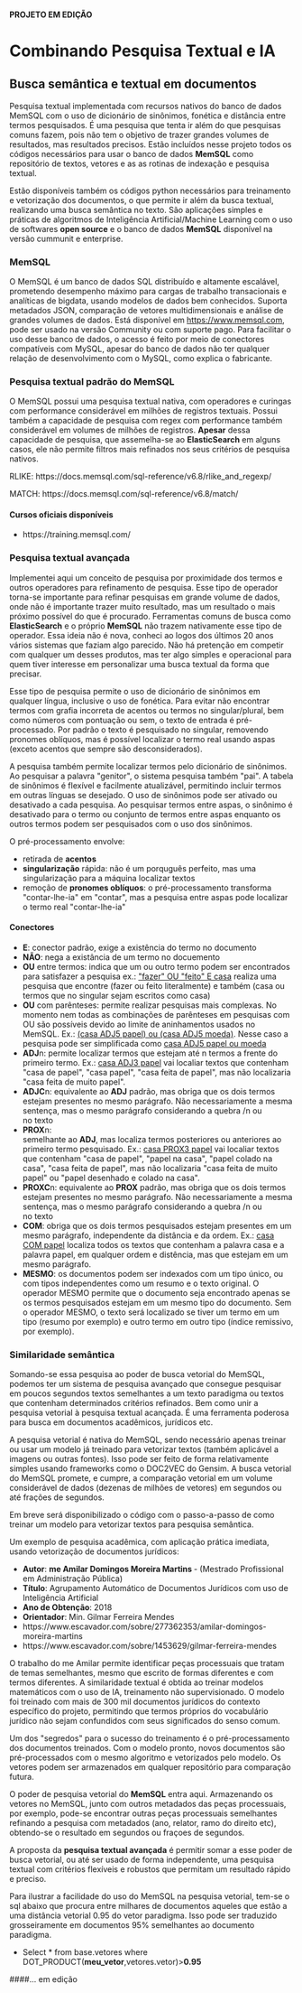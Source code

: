 #### PROJETO EM EDIÇÃO 
<p></p>

# Combinando Pesquisa Textual e IA
## Busca semântica e textual em documentos
Pesquisa textual implementada com recursos nativos do banco de dados MemSQL com o uso de dicionário de sinônimos, fonética e distância entre termos pesquisados. É uma pesquisa que tenta ir além do que pesquisas comuns fazem, pois não tem o objetivo de trazer grandes volumes de resultados, mas resultados precisos. Estão incluídos nesse projeto todos os códigos necessários para usar o banco de dados <b>MemSQL</b> como repositório de textos, vetores e as as rotinas de indexação e pesquisa textual.
<p>Estão disponíveis também os códigos python necessários para treinamento e vetorização dos documentos, o que permite ir além da busca textual, realizando uma busca semântica no texto. São aplicações simples e práticas de algoritmos de Inteligência Artificial/Machine Learning com o uso de softwares <b>open source</b> e o banco de dados <b>MemSQL</b> disponível na versão cummunit e enterprise.

### MemSQL
O MemSQL é um banco de dados SQL distribuído e altamente escalável, prometendo desempenho máximo para cargas de trabalho transacionais e analíticas de bigdata, usando modelos de dados bem conhecidos. Suporta metadados JSON, comparação de vetores multidimensionais e análise de grandes volumes de dados. Está disponível em https://www.memsql.com, pode ser usado na versão Community ou com suporte pago. Para facilitar o uso desse banco de dados, o acesso é feito por meio de conectores compatíveis com MySQL, apesar do banco de dados não ter qualquer relação de desenvolvimento com o MySQL, como explica o fabricante. 

### Pesquisa textual padrão do MemSQL
O MemSQL possui uma pesquisa textual nativa, com operadores e curingas com performance considerável em milhões de registros textuais. Possui também a capacidade de pesquisa com regex com performance também considerável em volumes de milhões de registros. <b>Apesar</b> dessa capacidade de pesquisa, que assemelha-se ao <b>ElasticSearch</b> em alguns casos, ele não permite filtros mais refinados nos seus critérios de pesquisa nativos. 
<p>RLIKE: https://docs.memsql.com/sql-reference/v6.8/rlike_and_regexp/ 
<p>MATCH: https://docs.memsql.com/sql-reference/v6.8/match/ 
</p>

#### Cursos oficiais disponíveis
<ul><li>https://training.memsql.com/</li></ul>

### Pesquisa textual avançada
Implementei aqui um conceito de pesquisa por proximidade dos termos e outros operadores para refinamento de pesquisa. Esse tipo de operador torna-se importante para refinar pesquisas em grande volume de dados, onde não é importante trazer muito resultado, mas um resultado o mais próximo possível do que é procurado. Ferramentas comuns de busca como <b>ElasticSearch</b> e o próprio <b>MemSQL</b> não trazem nativamente esse tipo de operador. Essa ideia não é nova, conheci ao logos dos últimos 20 anos vários sistemas que faziam algo parecido. Não há pretenção em competir com qualquer um desses produtos, mas ter algo simples e operacional para quem tiver interesse em personalizar uma busca textual da forma que precisar. 
<p> Esse tipo de pesquisa permite o uso de dicionário de sinônimos em qualquer língua, inclusive o uso de fonética. Para evitar não encontrar termos com grafia incorreta de acentos ou termos no singular/plural, bem como números com pontuação ou sem, o texto de entrada é pré-processado. Por padrão o texto é pesquisado no singular, removendo pronomes oblíquos, mas é possível localizar o termo real usando aspas (exceto acentos que sempre são desconsiderados).
<p> A pesquisa também permite localizar termos pelo dicionário de sinônimos. Ao pesquisar a palavra "genitor", o sistema pesquisa também "pai". A tabela de sinônimos é flexível e facilmente atualizável, permitindo incluir termos em outras línguas se desejado. O uso de sinônimos pode ser ativado ou desativado a cada pesquisa. Ao pesquisar termos entre aspas, o sinônimo é desativado para o termo ou conjunto de termos entre aspas enquanto os outros termos podem ser pesquisados com o uso dos sinônimos.

<p> O pré-processamento envolve:
<ul>
  <li> retirada de <b>acentos</b> </li>
  <li> <b>singularização</b> rápida: não é um porquguês perfeito, mas uma singularização para a máquina localizar textos </li>
  <li> remoção de <b>pronomes oblíquos</b>: o pré-processamento transforma "contar-lhe-ia" em "contar", mas a pesquisa entre aspas pode localizar o termo real "contar-lhe-ia"</li>
</ul>

#### Conectores
<ul>
  <li> <b>E</b>: conector padrão, exige a existência do termo no documento</li>
  <li> <b>NÃO</b>: nega a existância de um termo no docuemento </li>
  <li> <b>OU</b> entre termos: indica que um ou outro termo podem ser encontrados para satisfazer a pesquisa ex.: <u>"fazer" OU "feito" E casa</u> realiza uma pesquisa que encontre (fazer ou feito literalmente) e também (casa ou termos que no singular sejam escritos como casa)</li>
  <li> <b>OU</b> com parênteses: permite realizar pesquisas mais complexas. No momento nem todas as combinações de parênteses em pesquisas com OU são possíveis devido ao limite de aninhamentos usados no MemSQL. Ex.: <u>(casa ADJ5 papel) ou (casa ADJ5 moeda)</u>. Nesse caso a pesquisa pode ser simplificada como <u>casa ADJ5 papel ou moeda</u></li>
  <li> <b>ADJ</b>n: permite localizar termos que estejam até n termos a frente do primeiro termo. Ex.: <u>casa ADJ3 papel</u> vai localiar textos que contenham "casa de papel", "casa papel", "casa feita de papel", mas não localizaria "casa feita de muito papel". </li>
  <li> <b>ADJC</b>n: equivalente ao <b>ADJ</b> padrão, mas obriga que os dois termos estejam presentes no mesmo parágrafo. Não necessariamente a mesma sentença, mas o mesmo parágrafo considerando a quebra /n ou <br> no texto </li>
  <li> <b>PROX</b>n: </li> semelhante ao <b>ADJ</b>, mas localiza termos posteriores ou anteriores ao primeiro termo pesquisado. Ex.: <u>casa PROX3 papel</u> vai localiar textos que contenham "casa de papel", "papel na casa", "papel colado na casa", "casa feita de papel", mas não localizaria "casa feita de muito papel" ou "papel desenhado e colado na casa".
  <li> <b>PROXC</b>n: equivalente ao <b>PROX</b> padrão, mas obriga que os dois termos estejam presentes no mesmo parágrafo. Não necessariamente a mesma sentença, mas o mesmo parágrafo considerando a quebra /n ou <br> no texto </li>
  <li> <b>COM</b>: obriga que os dois termos pesquisados estejam presentes em um mesmo parágrafo, independente da distância e da ordem. Ex.: <u>casa COM papel</u> localiza todos os textos que contenham a palavra casa e a palavra papel, em qualquer ordem e distência, mas que estejam em um mesmo parágrafo. </li>
  <li> <b>MESMO</b>: os documentos podem ser indexados com um tipo único, ou com tipos independentes como um resumo e o texto original. O operador MESMO permite que o documento seja encontrado apenas se os termos pesquisados estejam em um mesmo tipo do documento. Sem o operador MESMO, o texto será localizado se tiver um termo em um tipo (resumo por exemplo) e outro termo em outro tipo (índice remissivo, por exemplo).  </li>  
</ul>

### Similaridade semântica
Somando-se essa pesquisa ao poder de busca vetorial do MemSQL, podemos ter um sistema de pesquisa avançado que consegue pesquisar em poucos segundos textos semelhantes a um texto paradigma ou textos que contenham determinados critérios refinados. Bem como unir a pesquisa vetorial à pesquisa textual acançada. É uma ferramenta poderosa para busca em documentos acadêmicos, jurídicos etc.
<p>A pesquisa vetorial é nativa do MemSQL, sendo necessário apenas treinar ou usar um modelo já treinado para vetorizar textos (também aplicável a imagens ou outras fontes). Isso pode ser feito de forma relativamente simples usando frameworks como o DOC2VEC do Gensim. A busca vetorial do MemSQL promete, e cumpre, a comparação vetorial em um volume considerável de dados (dezenas de milhões de vetores) em segundos ou até frações de segundos.
<p> Em breve será disponibilizado o código com o passo-a-passo de como treinar um modelo para vetorizar textos para pesquisa semântica.
<p> Um exemplo de pesquisa acadêmica, com aplicação prática imediata, usando vetorização de documentos jurídicos:
  <ul>
    <li><b>Autor</b>: <b>me Amilar Domingos Moreira Martins </b> - (Mestrado Profissional em Administração Pública)</li>
    <li><b>Título</b>: Agrupamento Automático de Documentos Jurídicos com uso de Inteligência Artificial</li>
    <li><b>Ano de Obtenção</b>: 2018</li>
    <li><b>Orientador</b>: Min. Gilmar Ferreira Mendes</li>
    <li>https://www.escavador.com/sobre/277362353/amilar-domingos-moreira-martins</li>
    <li>https://www.escavador.com/sobre/1453629/gilmar-ferreira-mendes</li>
</ul>
<p>O trabalho do me Amilar permite identificar peças processuais que tratam de temas semelhantes, mesmo que escrito de formas diferentes e com termos diferentes. A similaridade textual é obtida ao treinar modelos matemáticos com o uso de IA, treinamento não supervisionado. O modelo foi treinado com mais de 300 mil documentos jurídicos do contexto específico do projeto, permitindo que termos próprios do vocabulário jurídico não sejam confundidos com seus significados do senso comum. 
<p>Um dos "segredos" para o sucesso do treinamento é o pré-processamento dos documentos treinados. Com o modelo pronto, novos documentos são pré-processados com o mesmo algoritmo e vetorizados pelo modelo. Os vetores podem ser armazenados em qualquer repositório para comparação futura.
<p>O poder de pesquisa vetorial do <b>MemSQL</b> entra aqui. Armazenando os vetores no MemSQL, junto com outros metadados das peças processuais, por exemplo, pode-se encontrar outras peças processuais semelhantes refinando a pesquisa com metadados (ano, relator, ramo do direito etc), obtendo-se o resultado em segundos ou fraçoes de segundos.
<p>A proposta da <b>pesquisa textual avançada</b> é permitir somar a esse poder de busca vetorial, ou até ser usado de forma independente, uma pesquisa textual com critérios flexíveis e robustos que permitam um resultado rápido e preciso.
<p>Para ilustrar a facilidade do uso do MemSQL na pesquisa vetorial, tem-se o sql abaixo que procura entre milhares de documentos aqueles que estão a uma distância vetorial 0.95 do vetor paradigma. Isso pode ser traduzido grosseiramente em documentos 95% semelhantes ao documento paradigma.
  <ul><li>Select * from base.vetores where DOT_PRODUCT(<b>meu_vetor</b>,vetores.vetor)><b>0.95</b></li></ul>
<p><p>
####... em edição
